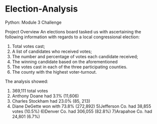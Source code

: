 # Election-Analysis
Python: Module 3 Challenge 

Project Overview
An elections board tasked us with ascertaining the following information with regards to a local congressional election:

1) Total votes cast; 
2) A list of candidates who received votes;
3) The number and percentage of votes each candidate received;
4) The winning candidate based on the aforementioned
5) The votes cast in each of the three participating counties. 
6) The county with the highest voter-turnout.

The analysis showed: 
1) 369,111 total votes
2) Anthony Doane had 3.1% (11,606)
3) Charles Stockham had 23.0% (85, 213)
4) Diane DeGette won with 73.8% (272,892)
5)Jefferson Co. had 38,855 votes (10.5%)
6)Denver Co. had 306,055 (82.8%)
7)Arapahoe Co. had 24,801 (6.7%)
